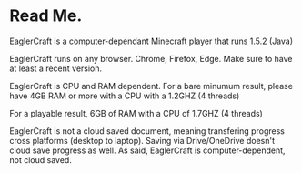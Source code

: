 # Read Me.
EaglerCraft is a computer-dependant Minecraft player that runs 1.5.2 (Java)

EaglerCraft runs on any browser. Chrome, Firefox, Edge. Make sure to have at least a recent version.

EaglerCraft is CPU and RAM dependent. For a bare minumum result, please have 4GB RAM or more with a CPU with a 1.2GHZ (4 threads)

For a playable result, 6GB of RAM with a CPU of 1.7GHZ (4 threads)

EaglerCraft is not a cloud saved document, meaning transfering progress cross platforms (desktop to laptop). Saving via Drive/OneDrive doesn't cloud save progress as well. As said, EaglerCraft is computer-dependent, not cloud saved.


